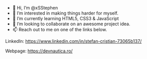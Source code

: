 - 👋 Hi, I’m @xSStephen
- 👀 I’m interested in making things harder for myself.
- 🌱 I’m currently learning HTML5, CSS3 & JavaScript
- 💞️ I’m looking to collaborate on an awesome project idea.
- 📫 Reach out to me on one of the links below.

LinkedIn: https://www.linkedin.com/in/stefan-cristian-73065b137/

Webpage: https://devnautica.ro/

<!---
xSStephen/xSStephen is a ✨ special ✨ repository because its `README.md` (this file) appears on your GitHub profile.
You can click the Preview link to take a look at your changes.
--->
